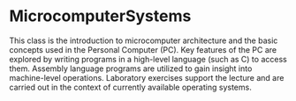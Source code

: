 # MicrocomputerSystems 

This class is the introduction to microcomputer architecture and the basic concepts used in the
Personal Computer (PC). Key features of the PC are explored by writing programs in a
high-level language (such as C) to access them. Assembly language programs are utilized to
gain insight into machine-level operations. Laboratory exercises support the lecture and are
carried out in the context of currently available operating systems.


